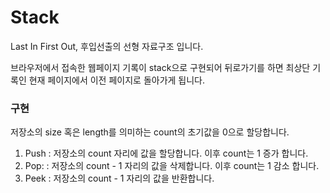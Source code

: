 # Stack

Last In First Out, 후입선출의 선형 자료구조 입니다.

브라우저에서 접속한 웹페이지 기록이 stack으로 구현되어 뒤로가기를 하면 최상단 기록인 현재 페이지에서 이전 페이지로 돌아가게 됩니다.

### 구현

저장소의 size 혹은 length를 의미하는 count의 초기값을 0으로 할당합니다.

1. Push : 저장소의 count 자리에 값을 할당합니다. 이후 count는 1 증가 합니다.
2. Pop: : 저장소의 count - 1 자리의 값을 삭제합니다. 이후 count는 1 감소 합니다.
3. Peek : 저장소의 count - 1 자리의 값을 반환합니다.
